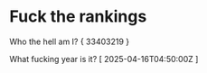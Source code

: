 # Fuck the rankings

Who the hell am I?
{ 33403219 }

What fucking year is it?
[ 2025-04-16T04:50:00Z ]
